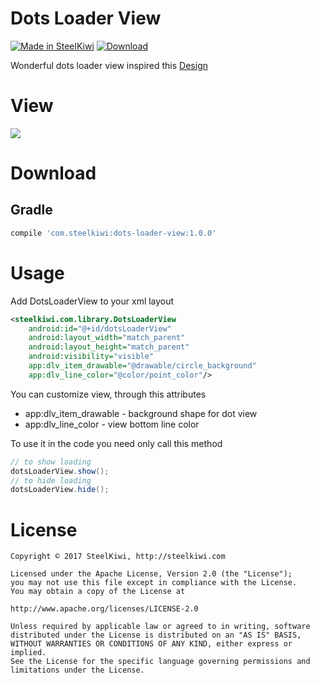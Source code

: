 # Dots Loader View

[![Made in SteelKiwi](https://github.com/steelkiwi/IndicatorView/blob/master/assets/made_in_steelkiwi.png)](http://steelkiwi.com/blog/)
[![Download](https://api.bintray.com/packages/soulyaroslav/maven/dots-loader-view/images/download.svg)](https://bintray.com/soulyaroslav/maven/dots-loader-view/_latestVersion)

Wonderful dots loader view inspired this [Design](https://material.uplabs.com/posts/loading-animation-dots)

# View

![](https://github.com/steelkiwi/DotsLoaderView/blob/master/assets/dots-loader-view.gif)

# Download

## Gradle

```gradle
compile 'com.steelkiwi:dots-loader-view:1.0.0'
```

# Usage

Add DotsLoaderView to your xml layout

```xml
<steelkiwi.com.library.DotsLoaderView
    android:id="@+id/dotsLoaderView"
    android:layout_width="match_parent"
    android:layout_height="match_parent"
    android:visibility="visible"
    app:dlv_item_drawable="@drawable/circle_background"
    app:dlv_line_color="@color/point_color"/>
```

You can customize view, through this attributes

* app:dlv_item_drawable - background shape for dot view
* app:dlv_line_color - view bottom line color

To use it in the code you need only call this method

```java
// to show loading
dotsLoaderView.show();
// to hide loading
dotsLoaderView.hide();
```

# License

```
Copyright © 2017 SteelKiwi, http://steelkiwi.com

Licensed under the Apache License, Version 2.0 (the "License");
you may not use this file except in compliance with the License.
You may obtain a copy of the License at

http://www.apache.org/licenses/LICENSE-2.0

Unless required by applicable law or agreed to in writing, software
distributed under the License is distributed on an "AS IS" BASIS,
WITHOUT WARRANTIES OR CONDITIONS OF ANY KIND, either express or implied.
See the License for the specific language governing permissions and
limitations under the License.
```
